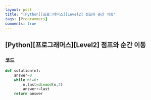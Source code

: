 ```yaml
---
layout: post
title: "[Python][프로그래머스][Level2] 점프와 순간 이동"
tags: [Programmers]
comments: true
---
```


## [Python][프로그래머스][Level2] 점프와 순간 이동

### 코드

```python
def solution(n):
    answer=0
    while n!=0:
        n,last=divmod(n,2)
        answer+=last
    return answer
```
